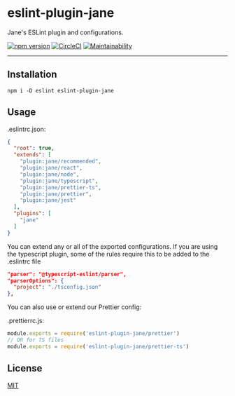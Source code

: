 # eslint-plugin-jane

Jane's ESLint plugin and configurations.

[![npm version](https://img.shields.io/npm/v/eslint-plugin-jane.svg)](https://npm.im/eslint-plugin-jane) [![CircleCI](https://circleci.com/gh/jane/eslint-plugin-jane.svg?style=svg)](https://circleci.com/gh/jane/eslint-plugin-jane) [![Maintainability](https://api.codeclimate.com/v1/badges/33e6dcb7e992c8d799e6/maintainability)](https://codeclimate.com/github/jane/eslint-plugin-jane/maintainability)

--------

## Installation

`npm i -D eslint eslint-plugin-jane`

## Usage

.eslintrc.json:
```json
{
  "root": true,
  "extends": [
    "plugin:jane/recommended",
    "plugin:jane/react",
    "plugin:jane/node",
    "plugin:jane/typescript",
    "plugin:jane/prettier-ts",
    "plugin:jane/prettier",
    "plugin:jane/jest"
  ],
  "plugins": [
    "jane"
  ]
}
```

You can extend any or all of the exported configurations.
If you are using the typescript plugin, some of the rules require this to be
added to the .eslintrc file
```json
"parser": "@typescript-eslint/parser",
"parserOptions": {
  "project": "./tsconfig.json"
},
```

You can also use or extend our Prettier config:

.prettierrc.js:
```javascript
module.exports = require('eslint-plugin-jane/prettier')
// OR for TS files
module.exports = require('eslint-plugin-jane/prettier-ts')
```

## License

[MIT](./LICENSE.md)
